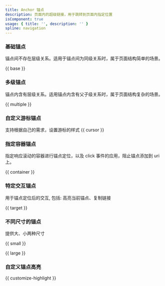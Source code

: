 ```yaml
---
title: Anchor 锚点
description: 页面内的超级链接，用于跳转到页面内指定位置
isComponent: true
usage: { title: '', description: '' }
spline: navigation
---
```


### 基础锚点

锚点间不存在层级关系。适用于锚点间为同级关系时，属于页面结构简单的场景。

{{ base }}

### 多级锚点

锚点内含有层级关系。适用锚点内含有父子级关系时，属于页面结构复杂的场景。

{{ multiple }}

### 自定义游标锚点

支持根据自己的需求，设置游标的样式
{{ cursor }}

### 指定容器锚点

指定响应滚动的容器进行锚点定位，以及 click 事件的应用，阻止锚点添加到 uri 上。

{{ container }}

### 特定交互锚点

用于锚点定位后的交互, 包括: 高亮当前锚点、复制链接

{{ target }}

### 不同尺寸的锚点

提供大、小两种尺寸

{{ small }}

{{ large }}

### 自定义锚点高亮

{{ customize-highlight }}

